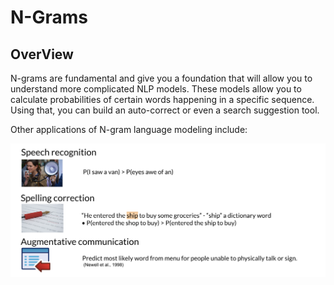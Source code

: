 # N-Grams

## OverView

N-grams are fundamental and give you a foundation that will allow you to understand more complicated NLP models. These models allow you to calculate probabilities of certain words happening in a specific sequence. Using that, you can build an auto-correct or even a search suggestion tool.&#x20;

Other applications of N-gram language modeling include:

![](<../.gitbook/assets/image (70).png>)
